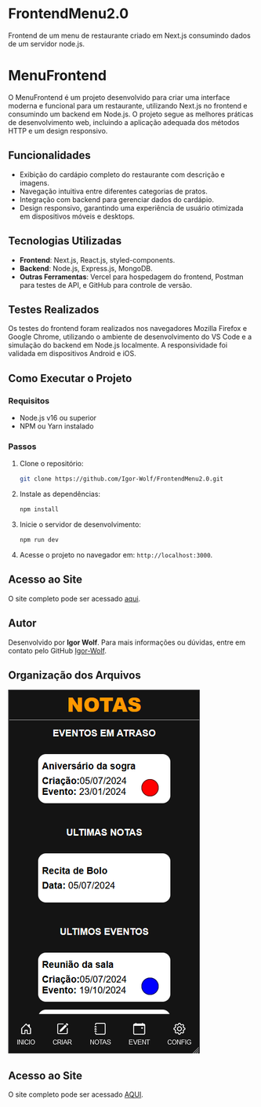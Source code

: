 # FrontendMenu2.0
Frontend de um menu de restaurante criado em Next.js consumindo dados de um servidor node.js.


# MenuFrontend

O MenuFrontend é um projeto desenvolvido para criar uma interface moderna e funcional para um restaurante, utilizando Next.js no frontend e consumindo um backend em Node.js. O projeto segue as melhores práticas de desenvolvimento web, incluindo a aplicação adequada dos métodos HTTP e um design responsivo.

## Funcionalidades

- Exibição do cardápio completo do restaurante com descrição e imagens.
- Navegação intuitiva entre diferentes categorias de pratos.
- Integração com backend para gerenciar dados do cardápio.
- Design responsivo, garantindo uma experiência de usuário otimizada em dispositivos móveis e desktops.

## Tecnologias Utilizadas

- **Frontend**: Next.js, React.js, styled-components.
- **Backend**: Node.js, Express.js, MongoDB.
- **Outras Ferramentas**: Vercel para hospedagem do frontend, Postman para testes de API, e GitHub para controle de versão.


## Testes Realizados

Os testes do frontend foram realizados nos navegadores Mozilla Firefox e Google Chrome, utilizando o ambiente de desenvolvimento do VS Code e a simulação do backend em Node.js localmente. A responsividade foi validada em dispositivos Android e iOS.

## Como Executar o Projeto

### Requisitos

- Node.js v16 ou superior
- NPM ou Yarn instalado

### Passos

1. Clone o repositório:

   ```bash
   git clone https://github.com/Igor-Wolf/FrontendMenu2.0.git
   ```

2. Instale as dependências:

   ```bash
   npm install
   ```

3. Inicie o servidor de desenvolvimento:

   ```bash
   npm run dev
   ```

4. Acesse o projeto no navegador em: `http://localhost:3000`.

## Acesso ao Site

O site completo pode ser acessado [aqui](https://frontendmenu2.0.vercel.app/).

## Autor

Desenvolvido por **Igor Wolf**. Para mais informações ou dúvidas, entre em contato pelo GitHub [Igor-Wolf](https://github.com/Igor-Wolf).


## Organização dos Arquivos

![Organização dos Arquivos](https://github.com/Igor-Wolf/NotesApp/blob/main/demo.png?raw=true)

## Acesso ao Site

O site completo pode ser acessado [AQUI](https://notes-app-igor-wolf.vercel.app/).

